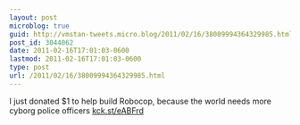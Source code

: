```yaml
---
layout: post
microblog: true
guid: http://vmstan-tweets.micro.blog/2011/02/16/38009994364329985.html
post_id: 3044062
date: 2011-02-16T17:01:03-0600
lastmod: 2011-02-16T17:01:03-0600
type: post
url: /2011/02/16/38009994364329985.html
---
```

I just donated $1 to help build Robocop, because the world needs more cyborg police officers [kck.st/eABFrd](http://kck.st/eABFrd)
